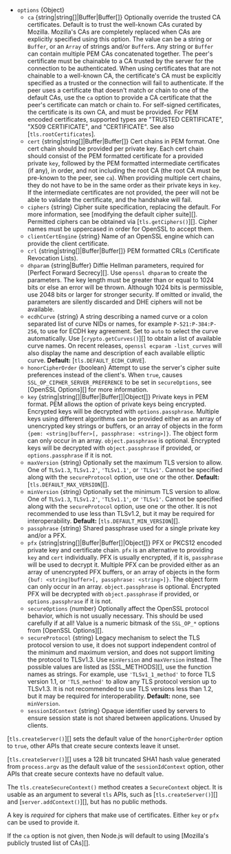 <!-- YAML
added: v0.11.13
changes:
  - version: v12.0.0
    pr-url: https://github.com/nodejs/node/pull/26209
    description: TLSv1.3 support added.
  - version: v11.5.0
    pr-url: https://github.com/nodejs/node/pull/24733
    description: The `ca:` option now supports `BEGIN TRUSTED CERTIFICATE`.
  - version: v11.4.0
    pr-url: https://github.com/nodejs/node/pull/24405
    description: The `minVersion` and `maxVersion` can be used to restrict
                 the allowed TLS protocol versions.
  - version: v10.0.0
    pr-url: https://github.com/nodejs/node/pull/19794
    description: The `ecdhCurve` cannot be set to `false` anymore due to a
                 change in OpenSSL.
  - version: v9.3.0
    pr-url: https://github.com/nodejs/node/pull/14903
    description: The `options` parameter can now include `clientCertEngine`.
  - version: v9.0.0
    pr-url: https://github.com/nodejs/node/pull/15206
    description: The `ecdhCurve` option can now be multiple `':'` separated
                 curve names or `'auto'`.
  - version: v7.3.0
    pr-url: https://github.com/nodejs/node/pull/10294
    description: If the `key` option is an array, individual entries do not
                 need a `passphrase` property anymore. `Array` entries can also
                 just be `string`s or `Buffer`s now.
  - version: v5.2.0
    pr-url: https://github.com/nodejs/node/pull/4099
    description: The `ca` option can now be a single string containing multiple
                 CA certificates.
-->

* `options` {Object}
  * `ca` {string|string[]|Buffer|Buffer[]} Optionally override the trusted CA
    certificates. Default is to trust the well-known CAs curated by Mozilla.
    Mozilla's CAs are completely replaced when CAs are explicitly specified
    using this option. The value can be a string or `Buffer`, or an `Array` of
    strings and/or `Buffer`s. Any string or `Buffer` can contain multiple PEM
    CAs concatenated together. The peer's certificate must be chainable to a CA
    trusted by the server for the connection to be authenticated. When using
    certificates that are not chainable to a well-known CA, the certificate's CA
    must be explicitly specified as a trusted or the connection will fail to
    authenticate.
    If the peer uses a certificate that doesn't match or chain to one of the
    default CAs, use the `ca` option to provide a CA certificate that the peer's
    certificate can match or chain to.
    For self-signed certificates, the certificate is its own CA, and must be
    provided.
    For PEM encoded certificates, supported types are "TRUSTED CERTIFICATE",
    "X509 CERTIFICATE", and "CERTIFICATE".
    See also [`tls.rootCertificates`].
  * `cert` {string|string[]|Buffer|Buffer[]} Cert chains in PEM format. One cert
    chain should be provided per private key. Each cert chain should consist of
    the PEM formatted certificate for a provided private `key`, followed by the
    PEM formatted intermediate certificates (if any), in order, and not
    including the root CA (the root CA must be pre-known to the peer, see `ca`).
    When providing multiple cert chains, they do not have to be in the same
    order as their private keys in `key`. If the intermediate certificates are
    not provided, the peer will not be able to validate the certificate, and the
    handshake will fail.
  * `ciphers` {string} Cipher suite specification, replacing the default. For
    more information, see [modifying the default cipher suite][]. Permitted
    ciphers can be obtained via [`tls.getCiphers()`][]. Cipher names must be
    uppercased in order for OpenSSL to accept them.
  * `clientCertEngine` {string} Name of an OpenSSL engine which can provide the
    client certificate.
  * `crl` {string|string[]|Buffer|Buffer[]} PEM formatted CRLs (Certificate
    Revocation Lists).
  * `dhparam` {string|Buffer} Diffie Hellman parameters, required for
    [Perfect Forward Secrecy][]. Use `openssl dhparam` to create the parameters.
    The key length must be greater than or equal to 1024 bits or else an error
    will be thrown. Although 1024 bits is permissible, use 2048 bits or larger
    for stronger security. If omitted or invalid, the parameters are silently
    discarded and DHE ciphers will not be available.
  * `ecdhCurve` {string} A string describing a named curve or a colon separated
    list of curve NIDs or names, for example `P-521:P-384:P-256`, to use for
    ECDH key agreement. Set to `auto` to select the
    curve automatically. Use [`crypto.getCurves()`][] to obtain a list of
    available curve names. On recent releases, `openssl ecparam -list_curves`
    will also display the name and description of each available elliptic curve.
    **Default:** [`tls.DEFAULT_ECDH_CURVE`].
  * `honorCipherOrder` {boolean} Attempt to use the server's cipher suite
    preferences instead of the client's. When `true`, causes
    `SSL_OP_CIPHER_SERVER_PREFERENCE` to be set in `secureOptions`, see
    [OpenSSL Options][] for more information.
  * `key` {string|string[]|Buffer|Buffer[]|Object[]} Private keys in PEM format.
    PEM allows the option of private keys being encrypted. Encrypted keys will
    be decrypted with `options.passphrase`. Multiple keys using different
    algorithms can be provided either as an array of unencrypted key strings or
    buffers, or an array of objects in the form `{pem: <string|buffer>[,
    passphrase: <string>]}`. The object form can only occur in an array.
    `object.passphrase` is optional. Encrypted keys will be decrypted with
    `object.passphrase` if provided, or `options.passphrase` if it is not.
  * `maxVersion` {string} Optionally set the maximum TLS version to allow. One
    of `TLSv1.3`, `TLSv1.2'`, `'TLSv1.1'`, or `'TLSv1'`. Cannot be specified
    along with the `secureProtocol` option, use one or the other.
    **Default:** [`tls.DEFAULT_MAX_VERSION`][].
  * `minVersion` {string} Optionally set the minimum TLS version to allow. One
    of `TLSv1.3`, `TLSv1.2'`, `'TLSv1.1'`, or `'TLSv1'`. Cannot be specified
    along with the `secureProtocol` option, use one or the other. It is not
    recommended to use less than TLSv1.2, but it may be required for
    interoperability.
    **Default:** [`tls.DEFAULT_MIN_VERSION`][].
  * `passphrase` {string} Shared passphrase used for a single private key and/or
    a PFX.
  * `pfx` {string|string[]|Buffer|Buffer[]|Object[]} PFX or PKCS12 encoded
    private key and certificate chain. `pfx` is an alternative to providing
    `key` and `cert` individually. PFX is usually encrypted, if it is,
    `passphrase` will be used to decrypt it. Multiple PFX can be provided either
    as an array of unencrypted PFX buffers, or an array of objects in the form
    `{buf: <string|buffer>[, passphrase: <string>]}`. The object form can only
    occur in an array. `object.passphrase` is optional. Encrypted PFX will be
    decrypted with `object.passphrase` if provided, or `options.passphrase` if
    it is not.
  * `secureOptions` {number} Optionally affect the OpenSSL protocol behavior,
    which is not usually necessary. This should be used carefully if at all!
    Value is a numeric bitmask of the `SSL_OP_*` options from
    [OpenSSL Options][].
  * `secureProtocol` {string} Legacy mechanism to select the TLS protocol
    version to use, it does not support independent control of the minimum and
    maximum version, and does not support limiting the protocol to TLSv1.3.  Use
    `minVersion` and `maxVersion` instead.  The possible values are listed as
    [SSL_METHODS][], use the function names as strings.  For example, use
    `'TLSv1_1_method'` to force TLS version 1.1, or `'TLS_method'` to allow any
    TLS protocol version up to TLSv1.3.  It is not recommended to use TLS
    versions less than 1.2, but it may be required for interoperability.
    **Default:** none, see `minVersion`.
  * `sessionIdContext` {string} Opaque identifier used by servers to ensure
    session state is not shared between applications. Unused by clients.

[`tls.createServer()`][] sets the default value of the `honorCipherOrder` option
to `true`, other APIs that create secure contexts leave it unset.

[`tls.createServer()`][] uses a 128 bit truncated SHA1 hash value generated
from `process.argv` as the default value of the `sessionIdContext` option, other
APIs that create secure contexts have no default value.

The `tls.createSecureContext()` method creates a `SecureContext` object. It is
usable as an argument to several `tls` APIs, such as [`tls.createServer()`][]
and [`server.addContext()`][], but has no public methods.

A key is *required* for ciphers that make use of certificates. Either `key` or
`pfx` can be used to provide it.

If the `ca` option is not given, then Node.js will default to using
[Mozilla's publicly trusted list of CAs][].

